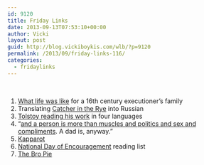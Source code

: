 ```yaml
---
id: 9120
title: Friday Links
date: 2013-09-13T07:53:10+00:00
author: Vicki
layout: post
guid: http://blog.vickiboykis.com/wlb/?p=9120
permalink: /2013/09/friday-links-116/
categories:
  - fridaylinks
---
```

&nbsp;

  1. <a href="http://blog.longreads.com/post/60998782718/what-life-is-like-for-an-executioners-family-in-the" target="_blank">What life was like</a> for a 16th century executioner&#8217;s family
  2. Translating <a href="http://www.newyorker.com/online/blogs/books/2013/09/translating-catcher-in-the-rye-if-holden-caulfield-spoke-russian.html" target="_blank">Catcher in the Rye</a> into Russian
  3. <a href="http://www.openculture.com/2012/05/rare_recording_leo_tolstoy_reads_his_work_in_four_languages_1909.html" target="_blank">Tolstoy reading his work</a> in four languages
  4. &#8220;<a href="http://therumpus.net/2013/09/love-love-love/" target="_blank">and a person is more than muscles and politics and sex and compliments</a>. A dad is, anyway.&#8221;
  5. <a href="http://www.tabletmag.com/scroll/145240/a-yom-kippur-ritual-i-cant-give-up" target="_blank">Kapparot</a>
  6. <a href="http://biblioklept.org/2013/09/12/national-day-of-encouragement-reading-list/" target="_blank">National Day of Encouragement</a> reading list
  7. <a href="http://thehairpin.com/2013/09/the-bro-pie/" target="_blank">The Bro Pie</a>